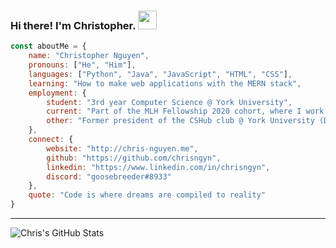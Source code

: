 ### Hi there! I'm Christopher. <img src="https://github.com/chrisngyn/chrisngyn/blob/master/Hi.gif" width="30px">

```javascript
const aboutMe = {
    name: "Christopher Nguyen",
    pronouns: ["He", "Him"],
    languages: ["Python", "Java", "JavaScript", "HTML", "CSS"],
    learning: "How to make web applications with the MERN stack",
    employment: {
        student: "3rd year Computer Science @ York University",
        current: "Part of the MLH Fellowship 2020 cohort, where I work on contributing to Open Source Software",
        other: "Former president of the CSHub club @ York University (Dec. 2019 - Aug. 2020)"
    },
    connect: {
        website: "http://chris-nguyen.me",
        github: "https://github.com/chrisngyn",
        linkedin: "https://www.linkedin.com/in/chrisngyn",
        discord: "goosebreeder#8933"
    },
    quote: "Code is where dreams are compiled to reality"
}
```

---------------------------------------------------------------------------------------------------------------------------------------------------------------------------------

![Chris's GitHub Stats](https://github-readme-stats.vercel.app/api?username=chrisngyn&show_icons=true&hide_rank=true&hide_border=true)
